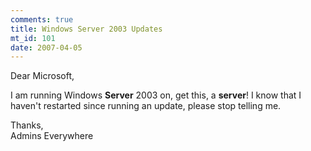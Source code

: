```yaml
--- 
comments: true
title: Windows Server 2003 Updates
mt_id: 101
date: 2007-04-05
---
```

Dear Microsoft,

I am running Windows <strong>Server</strong> 2003 on, get this, a <strong>server</strong>!  I know that I haven't restarted since running an update, please stop telling me.

Thanks,<br />
Admins Everywhere
